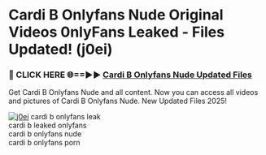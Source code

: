 # Cardi B Onlyfans Nude Original Videos 0nlyFans Leaked - Files Updated! (j0ei)

<h3>🔴 CLICK HERE 🌐==►► <a href="https://tinyurl.com/2jnfzry5" rel="nofollow">Cardi B Onlyfans Nude Updated Files</a></h3>

Get Cardi B Onlyfans Nude and all content. Now you can access all videos and pictures of Cardi B Onlyfans Nude. New Updated Files 2025!

[![j0ei](https://i.imgur.com/GyGTBgg.gif)](https://tinyurl.com/2jnfzry5)
cardi b onlyfans leak<br>
cardi b leaked onlyfans<br>
cardi b onlyfans nude<br>
cardi b onlyfans porn